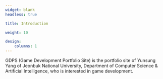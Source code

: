 ```yaml
---
widget: blank
headless: true

title: Introduction

weight: 10

design:
    columns: 1
---
```

GDPS (Game Development Portfolio Site) is the portfolio site of Yunsung Yang of Jeonbuk National University, Department of Computer Science & Artificial Intelligence, who is interested in game development.